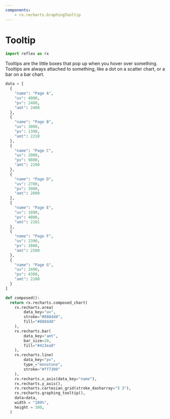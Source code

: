 ```yaml
---
components:
    - rx.recharts.GraphingTooltip
---
```


# Tooltip

```python exec
import reflex as rx
```

Tooltips are the little boxes that pop up when you hover over something. Tooltips are always attached to something, like a dot on a scatter chart, or a bar on a bar chart.

```python demo graphing
data = [
  {
    "name": "Page A",
    "uv": 4000,
    "pv": 2400,
    "amt": 2400
  },
  {
    "name": "Page B",
    "uv": 3000,
    "pv": 1398,
    "amt": 2210
  },
  {
    "name": "Page C",
    "uv": 2000,
    "pv": 9800,
    "amt": 2290
  },
  {
    "name": "Page D",
    "uv": 2780,
    "pv": 3908,
    "amt": 2000
  },
  {
    "name": "Page E",
    "uv": 1890,
    "pv": 4800,
    "amt": 2181
  },
  {
    "name": "Page F",
    "uv": 2390,
    "pv": 3800,
    "amt": 2500
  },
  {
    "name": "Page G",
    "uv": 3490,
    "pv": 4300,
    "amt": 2100
  }
]

def composed():
  return rx.recharts.composed_chart(
    rx.recharts.area(
        data_key="uv",
        stroke="#8884d8",
        fill="#8884d8"
    ), 
    rx.recharts.bar(
        data_key="amt",
        bar_size=20,
        fill="#413ea0"
    ),
    rx.recharts.line(
        data_key="pv",
        type_="monotone",
        stroke="#ff7300"
    ), 
    rx.recharts.x_axis(data_key="name"), 
    rx.recharts.y_axis(),
    rx.recharts.cartesian_grid(stroke_dasharray="3 3"),
    rx.recharts.graphing_tooltip(),
    data=data,
    width = "100%",
    height = 300,
  )
```
